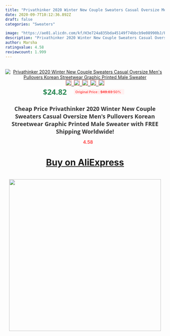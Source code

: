 ```yaml
---
title: "Privathinker 2020 Winter New Couple Sweaters Casual Oversize Men's Pullovers Korean Streetwear Graphic Printed Male Sweater"
date: 2020-09-7T10:12:36.892Z
draft: false
categories: "Sweaters"

image: "https://ae01.alicdn.com/kf/H3e724a835bda45149f74bbcb9e08990bJ/Privathinker-2020-Winter-New-Couple-Sweaters-Casual-Oversize-Men-s-Pullovers-Korean-Streetwear-Graphic-Printed-Male.jpg"
description: "Privathinker 2020 Winter New Couple Sweaters Casual Oversize Men's Pullovers Korean Streetwear Graphic Printed Male Sweater"
author: Marsha
ratingvalue: 4.58
reviewcount: 1.999
---
```

<br>
<div style="text-align: center;">
<a href="https://s.click.aliexpress.com/e/_Ad8bXJ" target="_blank" rel="nofollow noopener noreferrer"><img alt="Privathinker 2020 Winter New Couple Sweaters Casual Oversize Men's Pullovers Korean Streetwear Graphic Printed Male Sweater" class="magnifier-image" src="https://ae01.alicdn.com/kf/H3e724a835bda45149f74bbcb9e08990bJ/Privathinker-2020-Winter-New-Couple-Sweaters-Casual-Oversize-Men-s-Pullovers-Korean-Streetwear-Graphic-Printed-Male.jpg_640x640.jpg">
<br>
<img style="border:1px solid salmon" src="https://ae01.alicdn.com/kf/H3e724a835bda45149f74bbcb9e08990bJ/Privathinker-2020-Winter-New-Couple-Sweaters-Casual-Oversize-Men-s-Pullovers-Korean-Streetwear-Graphic-Printed-Male.jpg_120x120.jpg">&nbsp;&nbsp;<img style="border:1px solid salmon" src="https://ae01.alicdn.com/kf/H9583a6dd33c94c5fba97fc1aacf340c2y/Privathinker-2020-Winter-New-Couple-Sweaters-Casual-Oversize-Men-s-Pullovers-Korean-Streetwear-Graphic-Printed-Male.jpg_120x120.jpg">&nbsp;&nbsp;<img style="border:1px solid salmon" src="https://ae01.alicdn.com/kf/H4140ea849c044c21b61c95060e92e4622/Privathinker-2020-Winter-New-Couple-Sweaters-Casual-Oversize-Men-s-Pullovers-Korean-Streetwear-Graphic-Printed-Male.jpg_120x120.jpg">&nbsp;&nbsp;<img style="border:1px solid salmon" src="https://ae01.alicdn.com/kf/H4c022a3217b245b492c2c01fabcc5dabF/Privathinker-2020-Winter-New-Couple-Sweaters-Casual-Oversize-Men-s-Pullovers-Korean-Streetwear-Graphic-Printed-Male.jpg_120x120.jpg">&nbsp;&nbsp;<img style="border:1px solid salmon" src="https://ae01.alicdn.com/kf/H9be81c50d5c64fa487f6c526c5444106K/Privathinker-2020-Winter-New-Couple-Sweaters-Casual-Oversize-Men-s-Pullovers-Korean-Streetwear-Graphic-Printed-Male.jpg_120x120.jpg"></a></div><br0>
<div style="text-align: center;"><span style="background-color: white; border: 0px; box-sizing: border-box; color: seagreen; display: inline-block; font-family: &quot;open sans&quot; , &quot;arial&quot; , &quot;helvetica&quot; , sans-serif , &quot;heiti&quot;; font-size: 24px; font-stretch: inherit; font-weight: 700; line-height: inherit; margin: 0px 10px 0px 0px; padding: 0px; vertical-align: middle;">$24.82 </span>
<span style="background: rgb(255 , 241 , 241); border-radius: 3px; border: 0px; box-sizing: border-box; color: #ff4747; display: inline-block; font-family: inherit; font-size: 12px; font-stretch: inherit; font-style: inherit; font-variant: inherit; font-weight: 600; line-height: inherit; margin: 0px; padding: 2px 5px; transform: scale(0.9); vertical-align: middle;">Original Price : <b style="text-decoration: line-through;">$49.63 </b> 50%&nbsp;&nbsp;</span></div>
<h1 style="color: #333333; display: inline-block; font-family: &quot;open sans&quot; , &quot;arial&quot; , &quot;helvetica&quot; , sans-serif , &quot;heiti&quot;; font-size: 18px; font-stretch: inherit; font-weight: 700; text-align: center;">Cheap Price Privathinker 2020 Winter New Couple Sweaters Casual Oversize Men's Pullovers Korean Streetwear Graphic Printed Male Sweater with FREE Shipping Worldwide!</h1>
<div style="color: #ff4747; text-align: center;">
<img src="https://4.bp.blogspot.com/-M0ZcTcb-5uY/XleCXlxnR4I/AAAAAAAAAEc/OrjgMkXV1oMQFaCRZj5HQwOCBcu3w1FegCPcBGAYYCw/s1600/star.png" style="height: 15px;">&nbsp;<b>4.58</b></div>
<div class="button_cont" align="center"><a class="buynow_a" href="https://s.click.aliexpress.com/e/_Ad8bXJ" target="_blank" rel="nofollow noopener noreferrer"><H1>Buy on AliExpress</H1></a></div><br>
<div class="separator" style="clear: both; text-align: center;">
<img src="https://lh3.googleusercontent.com/-pTy5HemUv9M/XlePHvY0dAI/AAAAAAAAAE4/0nX5iRUoIWY8eMW9Dpxeirr157OZliDIgCLcBGAsYHQ/s1600/badge.gif" width="480">
</div>
